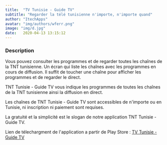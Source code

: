 ```yaml
---
title:  "TV Tunisie - Guide TV"
subtitle: "Regarder la télé tunisienne n'importe, n'importe quand"
author: "ItechApps"
avatar: "img/authors/wferr.png"
image: "img/d.jpg"
date:   2020-04-13 13:15:12
---
```


### Description
Vous pouvez consulter les programmes et de regarder toutes les chaînes de la TNT tunisienne.
Un écran qui liste les chaînes avec les programmes en cours de diffusion. Il suffit de toucher une chaîne pour afficher les programmes et de regarder le direct.

TNT Tunisie - Guide TV vous indique les programmes de toutes les chaînes de la TNT tunisienne ainsi la diffusion en direct.

Les chaînes de TNT Tunisie - Guide TV sont accessibles de n'importe ou en Tunisie, ni inscription ni paiement sont requises.

La gratuité et la simplicité est le slogan de notre application TNT Tunisie - Guide TV.

Lien de télechargment de l'application a partir de Play Store : <a href="https://play.google.com/store/apps/details?id=com.itech.programmetv.tunisia" title="TV Tunisie - Guide TV" style="color:bleu">TV Tunisie - Guide TV</a>
